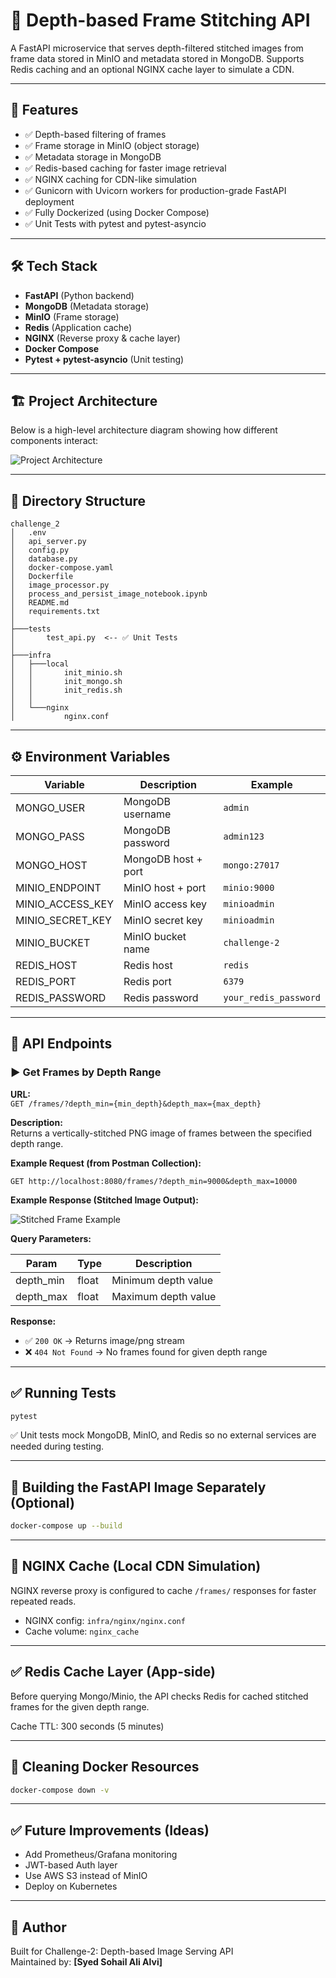
# 📸 Depth-based Frame Stitching API

A FastAPI microservice that serves depth-filtered stitched images from frame data stored in MinIO and metadata stored in MongoDB. Supports Redis caching and an optional NGINX cache layer to simulate a CDN.

---

## 🚀 Features

- ✅ Depth-based filtering of frames
- ✅ Frame storage in MinIO (object storage)
- ✅ Metadata storage in MongoDB
- ✅ Redis-based caching for faster image retrieval
- ✅ NGINX caching for CDN-like simulation
- ✅ Gunicorn with Uvicorn workers for production-grade FastAPI deployment
- ✅ Fully Dockerized (using Docker Compose)
- ✅ Unit Tests with pytest and pytest-asyncio

---

## 🛠️ Tech Stack

- **FastAPI** (Python backend)
- **MongoDB** (Metadata storage)
- **MinIO** (Frame storage)
- **Redis** (Application cache)
- **NGINX** (Reverse proxy & cache layer)
- **Docker Compose**
- **Pytest + pytest-asyncio** (Unit testing)

---

## 🏗️ Project Architecture

Below is a high-level architecture diagram showing how different components interact:

![Project Architecture](images/architecture.png)


---

## 📂 Directory Structure

```
challenge_2
│   .env
│   api_server.py
│   config.py
│   database.py
│   docker-compose.yaml
│   Dockerfile
│   image_processor.py
│   process_and_persist_image_notebook.ipynb
│   README.md
│   requirements.txt
│
├───tests
│       test_api.py  <-- ✅ Unit Tests
│
├───infra
│   ├───local
│   │       init_minio.sh
│   │       init_mongo.sh
│   │       init_redis.sh
│   │
│   └───nginx
│           nginx.conf
```

---

## ⚙️ Environment Variables

| Variable          | Description             | Example                |
|-------------------|-------------------------|------------------------|
| MONGO_USER        | MongoDB username        | `admin`                |
| MONGO_PASS        | MongoDB password        | `admin123`             |
| MONGO_HOST        | MongoDB host + port     | `mongo:27017`          |
| MINIO_ENDPOINT    | MinIO host + port       | `minio:9000`           |
| MINIO_ACCESS_KEY  | MinIO access key        | `minioadmin`           |
| MINIO_SECRET_KEY  | MinIO secret key        | `minioadmin`           |
| MINIO_BUCKET      | MinIO bucket name       | `challenge-2`          |
| REDIS_HOST        | Redis host              | `redis`                |
| REDIS_PORT        | Redis port              | `6379`                 |
| REDIS_PASSWORD    | Redis password          | `your_redis_password`  |

---

## 📡 API Endpoints

### ▶️ Get Frames by Depth Range

**URL:**  
`GET /frames/?depth_min={min_depth}&depth_max={max_depth}`

**Description:**  
Returns a vertically-stitched PNG image of frames between the specified depth range.

**Example Request (from Postman Collection):**

```
GET http://localhost:8080/frames/?depth_min=9000&depth_max=10000
```

**Example Response (Stitched Image Output):**

![Stitched Frame Example](images/example_output.png)

**Query Parameters:**

| Param      | Type   | Description                     |
|------------|--------|---------------------------------|
| depth_min  | float  | Minimum depth value             |
| depth_max  | float  | Maximum depth value             |

**Response:**  
- ✅ `200 OK` → Returns image/png stream
- ❌ `404 Not Found` → No frames found for given depth range

---

## ✅ Running Tests

```bash
pytest
```

✅ Unit tests mock MongoDB, MinIO, and Redis so no external services are needed during testing.

---

## 🧱 Building the FastAPI Image Separately (Optional)

```bash
docker-compose up --build
```

---

## 📝 NGINX Cache (Local CDN Simulation)

NGINX reverse proxy is configured to cache `/frames/` responses for faster repeated reads.

- NGINX config: `infra/nginx/nginx.conf`
- Cache volume: `nginx_cache`

---

## ✅ Redis Cache Layer (App-side)

Before querying Mongo/Minio, the API checks Redis for cached stitched frames for the given depth range.

Cache TTL: 300 seconds (5 minutes)

---

## 🧹 Cleaning Docker Resources

```bash
docker-compose down -v
```

---

## ✅ Future Improvements (Ideas)

- Add Prometheus/Grafana monitoring
- JWT-based Auth layer
- Use AWS S3 instead of MinIO
- Deploy on Kubernetes

---

## 📌 Author

Built for Challenge-2: Depth-based Image Serving API  
Maintained by: **[Syed Sohail Ali Alvi]**
